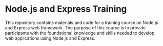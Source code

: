 # Node.js and Express Training
This repository contains materials and code for a training course on Node.js and Express web framework.
The purpose of this course is to provide participants with the foundational knowledge and skills needed to develop web applications using Node.js and Express.
